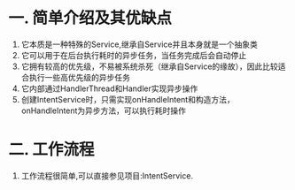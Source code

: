# 一. 简单介绍及其优缺点

1. 它本质是一种特殊的Service,继承自Service并且本身就是一个抽象类
2. 它可以用于在后台执行耗时的异步任务，当任务完成后会自动停止
3. 它拥有较高的优先级，不易被系统杀死（继承自Service的缘故），因此比较适合执行一些高优先级的异步任务
4. 它内部通过HandlerThread和Handler实现异步操作
5. 创建IntentService时，只需实现onHandleIntent和构造方法，onHandleIntent为异步方法，可以执行耗时操作

# 二. 工作流程

1. 工作流程很简单,可以直接参见项目:IntentService.